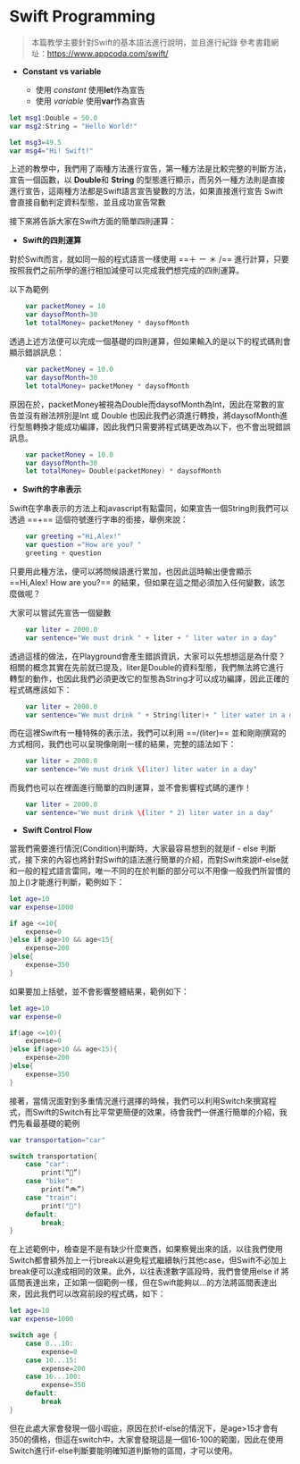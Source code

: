 # Swift Programming 

> 本篇教學主要針對Swift的基本語法進行說明，並且進行紀錄
> 參考書籍網址：https://www.appcoda.com/swift/ 

- **Constant vs variable**

    - 使用 *constant*  使用**let**作為宣告
    - 使用 *variable*  使用**var**作為宣告

```swift
let msg1:Double = 50.0
var msg2:String = "Hello World!"

let msg3=49.5
var msg4="Hi! Swift!"
```

上述的教學中，我們用了兩種方法進行宣告，第一種方法是比較完整的判斷方法，宣告一個函數，以 **Double**和 **String** 的型態進行顯示，而另外一種方法則是直接進行宣告，這兩種方法都是Swift語言宣告變數的方法，如果直接進行宣告 Swift 會直接自動判定資料型態，並且成功宣告常數

接下來將告訴大家在Swift方面的簡單四則運算：

- **Swift的四則運算**

對於Swift而言，就如同一般的程式語言一樣使用 ==＋ ㄧ ＊ /== 進行計算，只要按照我們之前所學的進行相加減便可以完成我們想完成的四則運算。

以下為範例
```swift
    var packetMoney = 10
    var daysofMonth=30
    let totalMoney= packetMoney * daysofMonth
```

透過上述方法便可以完成一個基礎的四則運算，但如果輸入的是以下的程式碼則會顯示錯誤訊息：

```swift
    var packetMoney = 10.0
    var daysofMonth=30
    let totalMoney= packetMoney * daysofMonth
```

原因在於，packetMoney被視為Double而daysofMonth為Int，因此在常數的宣告並沒有辦法辨別是Int 或 Double 也因此我們必須進行轉換，將daysofMonth進行型態轉換才能成功編譯，因此我們只需要將程式碼更改為以下，也不會出現錯誤訊息。

```swift
    var packetMoney = 10.0
    var daysofMonth=30
    let totalMoney= Double(packetMoney) * daysofMonth
```

- **Swift的字串表示**

Swift在字串表示的方法上和javascript有點雷同，如果宣告一個String則我們可以透過 ==+== 這個符號進行字串的銜接，舉例來說：

```swift
    var greeting ="Hi,Alex!"
    var question ="How are you? "
    greeting + question 
```
只要用此種方法，便可以將問候語進行累加，也因此這時輸出便會顯示  ==Hi,Alex! How are you?== 的結果，但如果在這之間必須加入任何變數，該怎麼做呢？

大家可以嘗試先宣告一個變數

```swift
    var liter = 2000.0
    var sentence="We must drink " + liter + " liter water in a day"
```

透過這樣的做法，在Playground會產生錯誤資訊，大家可以先想想這是為什麼？
相關的概念其實在先前就已提及，liter是Double的資料型態，我們無法將它進行轉型的動作，也因此我們必須更改它的型態為String才可以成功編譯，因此正確的程式碼應該如下：

```swift
    var liter = 2000.0
    var sentence="We must drink " + String(liter)+ " liter water in a day"
```

而在這裡Swift有一種特殊的表示法，我們可以利用 ==/(liter)== 並和剛剛撰寫的方式相同，我們也可以呈現像剛剛一樣的結果，完整的語法如下：
```swift
    var liter = 2000.0
    var sentence="We must drink \(liter) liter water in a day"
```

而我們也可以在裡面進行簡單的四則運算，並不會影響程式碼的運作！

```swift
    var liter = 2000.0
    var sentence="We must drink \(liter * 2) liter water in a day"
```

- **Swift Control Flow**

當我們需要進行情況(Condition)判斷時，大家最容易想到的就是if - else 判斷式，接下來的內容也將針對Swift的語法進行簡單的介紹，而對Swift來說if-else就和一般的程式語言雷同，唯一不同的在於判斷的部分可以不用像一般我們所習慣的加上()才能進行判斷，範例如下：
```swift
let age=10
var expense=1000

if age <=10{
    expense=0
}else if age>10 && age<15{
    expense=200
}else{
    expense=350
}
```
如果要加上括號，並不會影響整體結果，範例如下：
```swift
let age=10
var expense=0

if(age <=10){
    expense=0
}else if(age>10 && age<15){
    expense=200
}else{
    expense=350
}
```
接著，當情況面對到多重情況進行選擇的時候，我們可以利用Switch來撰寫程式，而Swift的Switch有比平常更簡便的效果，待會我們一併進行簡單的介紹，我們先看最基礎的範例

```swift
var transportation="car"

switch transportation{ 
    case "car":
        print(“🚗”)
    case "bike":
        print(“🚲”)
    case "train":
        print("🚞")
    default:
        break;
}
```

在上述範例中，檢查是不是有缺少什麼東西，如果察覺出來的話，以往我們使用Switch都會額外加上一行break以避免程式繼續執行其他case，但Swift不必加上break便可以達成相同的效果。此外，以往表達數字區段時，我們會使用else if 將區間表達出來，正如第一個範例一樣，但在Swift能夠以...的方法將區間表達出來，因此我們可以改寫前段的程式碼，如下：
```swift
let age=10
var expense=1000

switch age {
    case 0...10:
        expense=0
    case 10...15:
        expense=200
    case 16...100:
        expense=350
    default:
        break
}
```
但在此處大家會發現一個小瑕疵，原因在於if-else的情況下，是age>15才會有350的價格，但這在switch中，大家會發現這是一個16-100的範圍，因此在使用Switch進行if-else判斷要能明確知道判斷物的區間，才可以使用。
